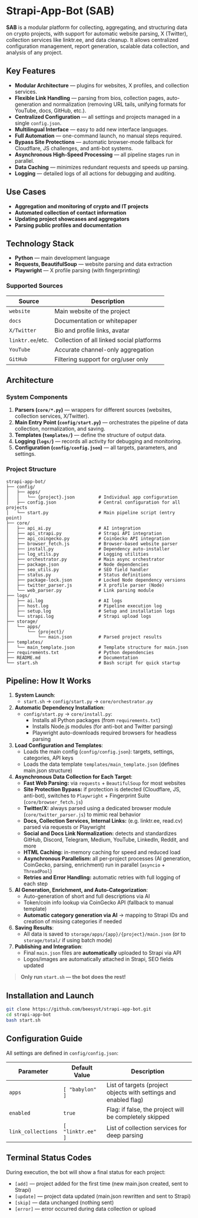 # Strapi-App-Bot (SAB)

**SAB** is a modular platform for collecting, aggregating, and structuring data on crypto projects, with support for automatic website parsing, X (Twitter), collection services like linktr.ee, and data cleanup. It allows centralized configuration management, report generation, scalable data collection, and analysis of any project.

## Key Features

* **Modular Architecture** — plugins for websites, X profiles, and collection services.
* **Flexible Link Handling** — parsing from bios, collection pages, auto-generation and normalization (removing URL tails, unifying formats for YouTube, docs, GitHub, etc.).
* **Centralized Configuration** — all settings and projects managed in a single `config.json`.
* **Multilingual Interface** — easy to add new interface languages.
* **Full Automation** — one-command launch, no manual steps required.
* **Bypass Site Protections** — automatic browser-mode fallback for Cloudflare, JS challenges, and anti-bot systems.
* **Asynchronous High-Speed Processing** — all pipeline stages run in parallel.
* **Data Caching** — minimizes redundant requests and speeds up parsing.
* **Logging** — detailed logs of all actions for debugging and auditing.

## Use Cases

* **Aggregation and monitoring of crypto and IT projects**
* **Automated collection of contact information**
* **Updating project showcases and aggregators**
* **Parsing public profiles and documentation**

## Technology Stack

* **Python** — main development language
* **Requests, BeautifulSoup** — website parsing and data extraction
* **Playwright** — X profile parsing (with fingerprinting)

### Supported Sources

| Source           | Description                               |
| ---------------- | ----------------------------------------- |
| `website`        | Main website of the project               |
| `docs`           | Documentation or whitepaper               |
| `X/Twitter`      | Bio and profile links, avatar             |
| `linktr.ee`/etc. | Collection of all linked social platforms |
| `YouTube`        | Accurate channel-only aggregation         |
| `GitHub`         | Filtering support for org/user only       |

## Architecture

### System Components

1. **Parsers (`core/*.py`)** — wrappers for different sources (websites, collection services, X/Twitter).
2. **Main Entry Point (`config/start.py`)** — orchestrates the pipeline of data collection, normalization, and saving.
3. **Templates (`templates/`)** — define the structure of output data.
4. **Logging (`logs/`)** — records all activity for debugging and monitoring.
5. **Configuration (`config/config.json`)** — all targets, parameters, and settings.

### Project Structure

```
strapi-app-bot/
├── config/
│   ├── apps/
│   │   └── {project}.json         # Individual app configuration
│   ├── config.json                # Central configuration for all projects
│   └── start.py                   # Main pipeline script (entry point)
├── core/
│   ├── api_ai.py                  # AI integration
│   ├── api_strapi.py              # Strapi API integration
│   ├── api_coingecko.py           # CoinGecko API integration
│   ├── browser_fetch.js           # Browser-based website parser
│   ├── install.py                 # Dependency auto-installer
│   ├── log_utils.py               # Logging utilities
│   ├── orchestrator.py            # Main async orchestrator
│   ├── package.json               # Node dependencies
│   ├── seo_utils.py               # SEO field handler
│   ├── status.py                  # Status definitions
│   ├── package-lock.json          # Locked Node dependency versions
│   ├── twitter_parser.js          # X profile parser (Node)
│   └── web_parser.py              # Link parsing module
├── logs/
│   ├── ai.log                     # AI logs
│   ├── host.log                   # Pipeline execution log
│   ├── setup.log                  # Setup and installation logs
│   └── strapi.log                 # Strapi upload logs
├── storage/
│   └── apps/
│       └── {project}/
│           └── main.json          # Parsed project results
├── templates/
│   └── main_template.json         # Template structure for main.json
├── requirements.txt               # Python dependencies
├── README.md                      # Documentation
└── start.sh                       # Bash script for quick startup
```

## Pipeline: How It Works

1. **System Launch**:
   * `start.sh` → `config/start.py` → `core/orchestrator.py`
2. **Automatic Dependency Installation**:
   * `config/start.py` → `core/install.py`:
     * Installs all Python packages (from `requirements.txt`)
     * Installs Node.js modules (for anti-bot and Twitter parsing)
     * Playwright auto-downloads required browsers for headless parsing
3. **Load Configuration and Templates**:
   * Loads the main config (`config/config.json`): targets, settings, categories, API keys
   * Loads the data template `templates/main_template.json` (defines main.json structure)
4. **Asynchronous Data Collection for Each Target**:
   * **Fast Web Parsing:** via `requests` + `BeautifulSoup` for most websites
   * **Site Protection Bypass:** if protection is detected (Cloudflare, JS, anti-bot), switches to `Playwright` + Fingerprint Suite (`core/browser_fetch.js`)
   * **Twitter/X:** always parsed using a dedicated browser module (`core/twitter_parser.js`) to mimic real behavior
   * **Docs, Collection Services, Internal Links:** (e.g. linktr.ee, read.cv) parsed via requests or Playwright
   * **Social and Docs Link Normalization:** detects and standardizes GitHub, Discord, Telegram, Medium, YouTube, LinkedIn, Reddit, and more
   * **HTML Caching:** in-memory caching for speed and reduced load
   * **Asynchronous Parallelism:** all per-project processes (AI generation, CoinGecko, parsing, enrichment) run in parallel (`asyncio` + `ThreadPool`)
   * **Retries and Error Handling:** automatic retries with full logging of each step
5. **AI Generation, Enrichment, and Auto-Categorization**:
   * Auto-generation of short and full descriptions via AI
   * Token/coin info lookup via CoinGecko API (fallback to manual template)
   * **Automatic category generation via AI** → mapping to Strapi IDs and creation of missing categories if needed
6. **Saving Results**:
   * All data is saved to `storage/apps/{app}/{project}/main.json` (or to `storage/total/` if using batch mode)
7. **Publishing and Integration**:
   * Final `main.json` files are **automatically** uploaded to Strapi via API
   * Logos/images are automatically attached in Strapi, SEO fields updated
> **Only run `start.sh` — the bot does the rest!**

## Installation and Launch

```bash
git clone https://github.com/beesyst/strapi-app-bot.git
cd strapi-app-bot
bash start.sh
```

## Configuration Guide

All settings are defined in `config/config.json`:

| Parameter          | Default Value     | Description                                                      |
| ------------------ | ----------------- | ---------------------------------------------------------------- |
| `apps`             | `[ "babylon" ]`   | List of targets (project objects with settings and enabled flag) |
| `enabled`          | `true`            | Flag: if false, the project will be completely skipped           |
| `link_collections` | `[ "linktr.ee" ]` | List of collection services for deep parsing                     |

## Terminal Status Codes

During execution, the bot will show a final status for each project:

* `[add]` — project added for the first time (new main.json created, sent to Strapi)
* `[update]` — project data updated (main.json rewritten and sent to Strapi)
* `[skip]` — data unchanged (nothing sent)
* `[error]` — error occurred during data collection or upload
